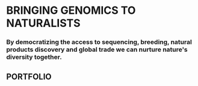 # **BRINGING GENOMICS TO NATURALISTS**

### **By democratizing the access to sequencing, breeding, natural products discovery and global trade we can nurture nature's diversity together.**



## **PORTFOLIO**